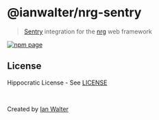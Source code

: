 # @ianwalter/nrg-sentry
> [Sentry][sentryUrl] integration for the [nrg][nrgUrl] web framework

[![npm page][npmImage]][npmUrl]

## License

Hippocratic License - See [LICENSE][licenseUrl]

&nbsp;

Created by [Ian Walter](https://ianwalter.dev)

[sentryUrl]: https://sentry.io
[nrgUrl]: https://github.com/ianwalter/nrg
[npmImage]: https://img.shields.io/npm/v/@ianwalter/nrg-sentry.svg
[npmUrl]: https://www.npmjs.com/package/@ianwalter/nrg-sentry
[licenseUrl]: https://github.com/ianwalter/nrg/blob/main/packages/nrg-sentry/LICENSE
